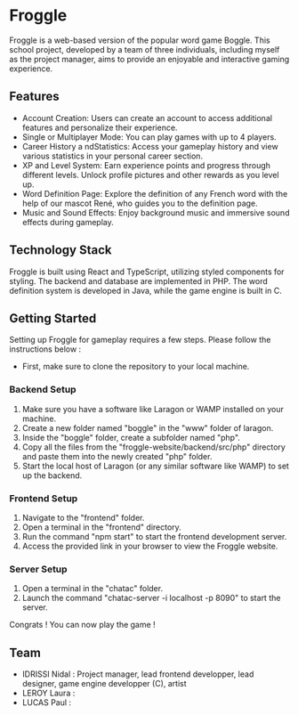 # Froggle
Froggle is a web-based version of the popular word game Boggle. This school project, developed by a team of three individuals, including myself as the project manager, aims to provide an enjoyable and interactive gaming experience.

## Features
* Account Creation: Users can create an account to access additional features and personalize their experience.
* Single or Multiplayer Mode: You can play games with up to 4 players.
* Career History a ndStatistics: Access your gameplay history and view various statistics in your personal career section.
* XP and Level System: Earn experience points and progress through different levels. Unlock profile pictures and other rewards as you level up.
* Word Definition Page: Explore the definition of any French word with the help of our mascot René, who guides you to the definition page.
* Music and Sound Effects: Enjoy background music and immersive sound effects during gameplay.

## Technology Stack
Froggle is built using React and TypeScript, utilizing styled components for styling. The backend and database are implemented in PHP. The word definition system is developed in Java, while the game engine is built in C.

## Getting Started
Setting up Froggle for gameplay requires a few steps. Please follow the instructions below :

- First, make sure to clone the repository to your local machine.

### Backend Setup
1. Make sure you have a software like Laragon or WAMP installed on your machine.
2. Create a new folder named "boggle" in the "www" folder of laragon.
3. Inside the "boggle" folder, create a subfolder named "php".
4. Copy all the files from the "froggle-website/backend/src/php" directory and paste them into the newly created "php" folder.
5. Start the local host of Laragon (or any similar software like WAMP) to set up the backend.

### Frontend Setup
1. Navigate to the "frontend" folder.
2. Open a terminal in the "frontend" directory.
3. Run the command "npm start" to start the frontend development server.
4. Access the provided link in your browser to view the Froggle website.

### Server Setup
1. Open a terminal in the "chatac" folder.
2. Launch the command "chatac-server -i localhost -p 8090" to start the server.

Congrats ! You can now play the game !

## Team
* IDRISSI Nidal : Project manager, lead frontend developper, lead designer, game engine developper (C), artist
* LEROY Laura :
* LUCAS Paul :
